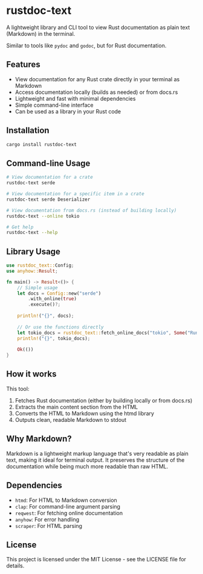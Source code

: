 # rustdoc-text

A lightweight library and CLI tool to view Rust documentation as plain text (Markdown) in the terminal.

Similar to tools like `pydoc` and `godoc`, but for Rust documentation.

## Features

- View documentation for any Rust crate directly in your terminal as Markdown
- Access documentation locally (builds as needed) or from docs.rs
- Lightweight and fast with minimal dependencies
- Simple command-line interface
- Can be used as a library in your Rust code

## Installation

```bash
cargo install rustdoc-text
```

## Command-line Usage

```bash
# View documentation for a crate
rustdoc-text serde

# View documentation for a specific item in a crate
rustdoc-text serde Deserializer

# View documentation from docs.rs (instead of building locally)
rustdoc-text --online tokio

# Get help
rustdoc-text --help
```

## Library Usage

```rust
use rustdoc_text::Config;
use anyhow::Result;

fn main() -> Result<()> {
    // Simple usage
    let docs = Config::new("serde")
        .with_online(true)
        .execute()?;
    
    println!("{}", docs);
    
    // Or use the functions directly
    let tokio_docs = rustdoc_text::fetch_online_docs("tokio", Some("Runtime"))?;
    println!("{}", tokio_docs);
    
    Ok(())
}
```

## How it works

This tool:

1. Fetches Rust documentation (either by building locally or from docs.rs)
2. Extracts the main content section from the HTML
3. Converts the HTML to Markdown using the htmd library
4. Outputs clean, readable Markdown to stdout

## Why Markdown?

Markdown is a lightweight markup language that's very readable as plain text, making it ideal for terminal output. It preserves the structure of the documentation while being much more readable than raw HTML.

## Dependencies

- `htmd`: For HTML to Markdown conversion
- `clap`: For command-line argument parsing
- `reqwest`: For fetching online documentation
- `anyhow`: For error handling
- `scraper`: For HTML parsing

## License

This project is licensed under the MIT License - see the LICENSE file for details.